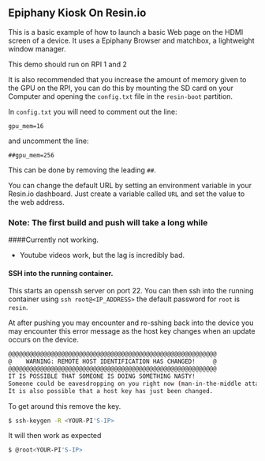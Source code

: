 ## Epiphany Kiosk On Resin.io

This is a basic example of how to launch a basic Web page on the HDMI screen of a device. It uses a Epiphany Browser and matchbox, a lightweight window manager.

This demo should run on RPI 1 and 2

It is also recommended that you increase the amount of memory given to the GPU on the RPI,
you can do this by mounting the SD card on your Computer and opening the `config.txt` file in the `resin-boot` partition.

In `config.txt` you will need to comment out the line:
```
gpu_mem=16
```
and uncomment the line:
```
##gpu_mem=256
```
This can be done by removing the leading `##`.

You can change the default URL by setting an environment variable in your Resin.io dashboard.
Just create a variable called `URL` and set the value to the web address.

### **Note: The first build and push will take a long while**

####Currently not working.

* Youtube videos work, but the lag is incredibly bad.

#### SSH into the running container.

This starts an openssh server on port 22. You can then ssh into the running container
using `ssh root@<IP_ADDRESS>` the default password for `root` is `resin`.

At after pushing you may encounter and re-sshing back into the device you may encounter this error message as the host key changes when an update occurs on the device.


```sh
@@@@@@@@@@@@@@@@@@@@@@@@@@@@@@@@@@@@@@@@@@@@@@@@@@@@@@@@@@@
@    WARNING: REMOTE HOST IDENTIFICATION HAS CHANGED!     @
@@@@@@@@@@@@@@@@@@@@@@@@@@@@@@@@@@@@@@@@@@@@@@@@@@@@@@@@@@@
IT IS POSSIBLE THAT SOMEONE IS DOING SOMETHING NASTY!
Someone could be eavesdropping on you right now (man-in-the-middle attack)!
It is also possible that a host key has just been changed.
```

To get around this remove the key.

```sh
$ ssh-keygen -R <YOUR-PI'S-IP>
```

It will then work as expected

```sh
$ @root<YOUR-PI'S-IP>
```
